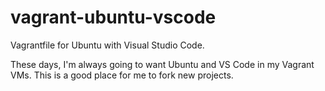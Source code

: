 # vagrant-ubuntu-vscode
Vagrantfile for Ubuntu with Visual Studio Code.

These days, I'm always going to want Ubuntu and VS Code in my Vagrant VMs. This is a good place for me to fork new projects.

